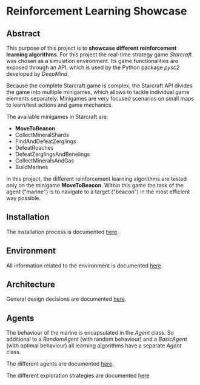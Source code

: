 # Reinforcement Learning Showcase
## Abstract
This purpose of this project is to **showcase different reinforcement 
learning algorithms**.
For this project the real-time strategy game *Starcraft* was chosen as a 
simulation environment. Its game functionalities are exposed through an API, which is used by the Python package *pysc2* developed by *DeepMind*.

Because the complete Starcraft game is complex, the Starcraft API 
divides the game into multiple minigames, which allows to tackle individual 
game elements separately. Minigames are very focused scenarios on small maps 
to learn/test actions and game mechanics.

The available minigames in Starcraft are:
* **MoveToBeacon**
* CollectMineralShards
* FindAndDefeatZerglings
* DefeatRoaches
* DefeatZerglingsAndBenelings
* CollectMineralsAndGas
* BuildMarines

In this project, the different reinforcement learning algorithms are tested 
only on the minigame **MoveToBeacon**. Within this game the task of the agent ("marine") is to navigate to a target ("beacon") in the most efficient way
possible.

## Installation
The installation process is documented [here](docs/Installation.md).

## Environment
All information related to the environment is documented 
[here](docs/Environment.md).

## Architecture
General design decisions are documented [here](docs/Architecture.md).

## Agents
The behaviour of the marine is encapsulated in the *Agent* class. So 
additional to a *RandomAgent* (with random behaviour) and a *BasicAgent* 
(with optimal behaviour) all learning algorithms have a separate *Agent* class.

The different agents are documented [here](docs/Agents.md). 

The different exploration strategies are documented [here](docs/ExplorationStrategies.md).